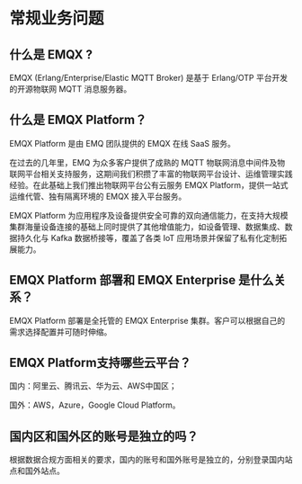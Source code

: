 # 常规业务问题

## 什么是 EMQX ?
EMQX (Erlang/Enterprise/Elastic MQTT Broker) 是基于 Erlang/OTP 平台开发的开源物联网 MQTT 消息服务器。

## 什么是 EMQX Platform？
EMQX Platform 是由 EMQ 团队提供的 EMQX 在线 SaaS 服务。

在过去的几年里，EMQ 为众多客户提供了成熟的 MQTT 物联网消息中间件及物联网平台相关支持服务，这期间我们积攒了丰富的物联网平台设计、运维管理实践经验。在此基础上我们推出物联网平台公有云服务 EMQX Platform，提供一站式运维代管、独有隔离环境的 EMQX 接入平台服务。

EMQX Platform 为应用程序及设备提供安全可靠的双向通信能力，在支持大规模集群海量设备连接的基础上同时提供了其他增值能力，如设备管理、数据集成、数据持久化与 Kafka 数据桥接等，覆盖了各类 IoT 应用场景并保留了私有化定制拓展能力。


## EMQX Platform 部署和 EMQX Enterprise 是什么关系？
EMQX Platform 部署是全托管的 EMQX Enterprise 集群。客户可以根据自己的需求选择配置并可随时伸缩。


## EMQX Platform支持哪些云平台？
国内：阿里云、腾讯云、华为云、AWS中国区；

国外：AWS，Azure，Google Cloud Platform。

## 国内区和国外区的账号是独立的吗？
根据数据合规方面相关的要求，国内的账号和国外账号是独立的，分别登录国内站点和国外站点。